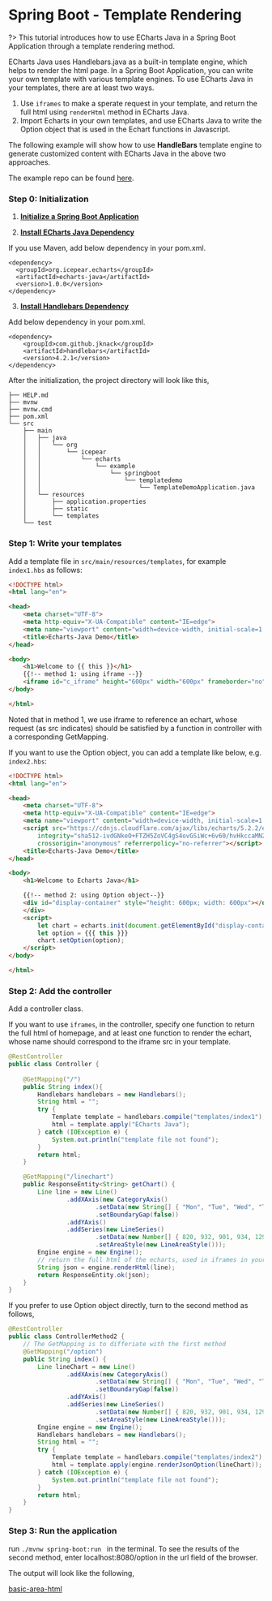 # Spring Boot - Template Rendering

?> This tutorial introduces how to use ECharts Java in a Spring Boot Application through a template rendering method.

ECharts Java uses Handlebars.java as a built-in template engine, which helps to render the html page. In a Spring Boot Application, you can write your own template with various template engines. To use ECharts Java in your templates, there are at least two ways.

1. Use `iframes` to make a sperate request in your template, and return the full html using `renderHtml` method in ECharts Java.
2. Import Echarts in your own templates, and use ECharts Java to write the Option object that is used in the Echart functions in Javascript.

The following example will show how to use **HandleBars** template engine to generate customized content with ECharts Java in the above two approaches.

The example repo can be found [here](https://github.com/incandescentxxc/ECharts-Java-Examples/tree/main/template-demo).

### Step 0: Initialization

1. [**Initialize a Spring Boot Application**](https://spring.io/guides/gs/spring-boot/#scratch)

2. [**Install ECharts Java Dependency**](https://search.maven.org/artifact/org.icepear.echarts/echarts-java/1.0.0/jar)

If you use Maven, add below dependency in your pom.xml.
```
<dependency>
  <groupId>org.icepear.echarts</groupId>
  <artifactId>echarts-java</artifactId>
  <version>1.0.0</version>
</dependency>
```

3. [**Install Handlebars Dependency**](https://mvnrepository.com/artifact/com.github.jknack/handlebars)

Add below dependency in your pom.xml.
```
<dependency>
    <groupId>com.github.jknack</groupId>
    <artifactId>handlebars</artifactId>
    <version>4.2.1</version>
</dependency>
```

After the initialization, the project directory will look like this,
```
├── HELP.md
├── mvnw
├── mvnw.cmd
├── pom.xml
└── src
    ├── main
    │   ├── java
    │   │   └── org
    │   │       └── icepear
    │   │           └── echarts
    │   │               └── example
    │   │                   └── springboot
    │   │                       └── templatedemo
    │   │                           └── TemplateDemoApplication.java
    │   └── resources
    │       ├── application.properties
    │       ├── static
    │       └── templates
    └── test
```

### Step 1: Write your templates

Add a template file in `src/main/resources/templates`, for example `index1.hbs` as follows:
```html
<!DOCTYPE html>
<html lang="en">

<head>
    <meta charset="UTF-8">
    <meta http-equiv="X-UA-Compatible" content="IE=edge">
    <meta name="viewport" content="width=device-width, initial-scale=1.0">
    <title>Echarts-Java Demo</title>
</head>

<body>
    <h1>Welcome to {{ this }}</h1>
    {{!-- method 1: using iframe --}}
    <iframe id="c_iframe" height="600px" width="600px" frameborder="no" scrolling="no" src="linechart"></iframe>
</body>

</html>
```
Noted that in method 1, we use iframe to reference an echart, whose request (as src indicates) should be satisfied by a function in controller with a corresponding GetMapping.

If you want to use the Option object, you can add a template like below, e.g. `index2.hbs`:
```html
<!DOCTYPE html>
<html lang="en">

<head>
    <meta charset="UTF-8">
    <meta http-equiv="X-UA-Compatible" content="IE=edge">
    <meta name="viewport" content="width=device-width, initial-scale=1.0">
    <script src="https://cdnjs.cloudflare.com/ajax/libs/echarts/5.2.2/echarts.min.js"
        integrity="sha512-ivdGNkeO+FTZH5ZoVC4gS4ovGSiWc+6v60/hvHkccaMN2BXchfKdvEZtviy5L4xSpF8NPsfS0EVNSGf+EsUdxA=="
        crossorigin="anonymous" referrerpolicy="no-referrer"></script>
    <title>Echarts-Java Demo</title>
</head>

<body>
    <h1>Welcome to Echarts Java</h1>

    {{!-- method 2: using Option object--}}
    <div id="display-container" style="height: 600px; width: 600px"></div>
    </div>
    <script>
        let chart = echarts.init(document.getElementById("display-container"));
        let option = {{{ this }}}
        chart.setOption(option);
    </script>
</body>

</html>
```


### Step 2: Add the controller

Add a controller class. 

If you want to use `iframes`, in the controller, specify one function to return the full html of homepage, and at least one function to render the echart, whose name should correspond to the iframe src in your template.

```java
@RestController
public class Controller {
    
    @GetMapping("/")
    public String index(){
        Handlebars handlebars = new Handlebars();
        String html = "";
        try {
            Template template = handlebars.compile("templates/index1");
            html = template.apply("ECharts Java");
        } catch (IOException e) {
            System.out.println("template file not found");
        }
        return html;
    }

    @GetMapping("/linechart")
    public ResponseEntity<String> getChart() {
        Line line = new Line()
                .addXAxis(new CategoryAxis()
                        .setData(new String[] { "Mon", "Tue", "Wed", "Thu", "Fri", "Sat", "Sun" })
                        .setBoundaryGap(false))
                .addYAxis()
                .addSeries(new LineSeries()
                        .setData(new Number[] { 820, 932, 901, 934, 1290, 1330, 1320 })
                        .setAreaStyle(new LineAreaStyle()));
        Engine engine = new Engine();
        // return the full html of the echarts, used in iframes in your own template
        String json = engine.renderHtml(line);
        return ResponseEntity.ok(json);
    }
}
```

If you prefer to use Option object directly, turn to the second method as follows,

```java
@RestController
public class ControllerMethod2 {
    // The GetMapping is to differiate with the first method
    @GetMapping("/option")
    public String index() {
        Line lineChart = new Line()
                .addXAxis(new CategoryAxis()
                        .setData(new String[] { "Mon", "Tue", "Wed", "Thu", "Fri", "Sat", "Sun" })
                        .setBoundaryGap(false))
                .addYAxis()
                .addSeries(new LineSeries()
                        .setData(new Number[] { 820, 932, 901, 934, 1290, 1330, 1320 })
                        .setAreaStyle(new LineAreaStyle()));
        Engine engine = new Engine();
        Handlebars handlebars = new Handlebars();
        String html = "";
        try {
            Template template = handlebars.compile("templates/index2");
            html = template.apply(engine.renderJsonOption(lineChart));
        } catch (IOException e) {
            System.out.println("template file not found");
        }
        return html;
    }
}

```

### Step 3: Run the application

run `./mvnw spring-boot:run ` in the terminal. To see the results of the second method, enter localhost:8080/option in the url field of the browser.

The output will look like the following,

[basic-area-html](../media/line/basic-area.html ':include :type=iframe')




